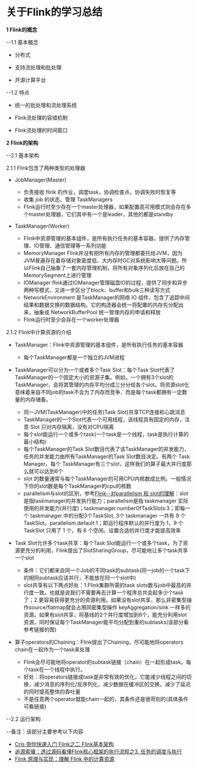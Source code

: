 # 关于Flink的学习总结

**1 Flink的概念**

--1.1 基本概念

- 分布式

- 支持流处理和批处理

- 开源计算平台

--1.2 特点

- 统一的批处理和流处理系统

- Flink流处理的容错机制

- Flink流处理的时间窗口

**2 Flink的架构**

--2.1 基本架构

2.1.1 Flink包含了两种类型的处理器

- JobManager(Master)
   - 负责接收 flink 的作业，调度task，协调检查点，协调失败时恢复等
   - 收集 job 的状态、管理 TaskManagers
   - Flink运行时至少存在一个master处理器，如果配置高可用模式则会存在多个master处理器，它们其中有一个是leader，其他的都是standby

- TaskManager(Worker)
   - Flink中资源管理的基本组件，是所有执行任务的基本容器，提供了内存管理、IO管理、通信管理等一系列功能
   - MemoryManager Flink并没有把所有内存的管理都委托给JVM，因为JVM普遍存在着存储对象密度低、大内存时GC对系统影响大等问题。所以Flink自己抽象了一套内存管理机制，将所有对象序列化后放在自己的MemorySegment上进行管理
   - IOManager flink通过IOManager管理磁盘IO的过程，提供了同步和异步两种写模式，又进一步区分了block、buffer和bulk三种读写方式
   - NetworkEnvironment 是TaskManager的网络 IO 组件，包含了追踪中间结果和数据交换的数据结构。它的构造器会统一将配置的内存先分配出来，抽象成 NetworkBufferPool 统一管理内存的申请和释放
   - Flink运行时至少会存在一个worker处理器

2.1.2 Flink中计算资源的介绍

- TaskManager：Flink中资源管理的基本组件，是所有执行任务的基本容器
   - 每个TaskManager都是一个独立的JVM进程

- TaskManager可以分为一个或者多个Task Slot：每个Task Slot代表了TaskManager的一个固定大小的资源子集。例如，一个拥有3个slot的 TaskManager，会将其管理的内存平均分成三分分给各个slot。将资源slot化意味着来自不同job的task不会为了内存而竞争，而是每个task都拥有一定数量的内存储备。
   - 同一JVM(TaskManager)中的任务(Task Slot)共享TCP连接和心跳消息
   - TaskManager的一个Slot代表一个可用线程，该线程具有固定的内存，注意 Slot 只对内存隔离，没有对CPU隔离
   - 每个slot能运行一个或多个task(一个task是一个线程，task是执行计算的最小结构)
   - 每个TaskManager的Task Slot数目代表了该TaskManager的并发能力，任务的并发能力由所有TaskManager的Task Slot数目决定。有两个 Task Manager，每个 TaskManager有三个slot，这样我们的算子最大并行度那么就可以达到6个
   - slot 的数量通常与每个TaskManager的可用CPU内核数成比例。一般情况下你的slot数是每个TaskManager的cpu的核数
   - parallelism与slot的区别，参考[Flink--对parallelism 和 slot的理解](https://www.jianshu.com/p/b58988bcfb48)：slot是指taskmanager的并发执行能力；parallelism是指 taskmanager 实际使用的并发能力(并行度)；taskmanager.numberOfTaskSlots:3；即每一个 taskmanager 中的分配3个TaskSlot, 3个 taskmanager 一共有 9 个 TaskSlot。parallelism.default:1；即运行程序默认的并行度为 1，9 个 TaskSlot 只用了 1 个，有 8 个空闲。设置合适的并行度才能提高效率

- Task Slot允许多个task共享：每个Task Slot能运行一个或多个task，为了资源更充分的利用，Flink提出了SlotSharingGroup，尽可能地让多个task共享一个slot
   - 条件：它们都来自同一个Job的不同task的subtask(同一job的一个task下的相同subtask应该并行，不能放在同一个slot中)
   - slot共享有以下两点好处：1.Flink集群所需的task slots数与job中最高的并行度一致。也就是说我们不需要再去计算一个程序总共会起多少个task了；2.更容易获得更充分的资源利用。如果没有slot共享，那么非密集型操作source/flatmap就会占用同密集型操作 keyAggregation/sink 一样多的资源。如果有slot共享，将基线的2个并行度增加到6个，能充分利用slot资源，同时保证每个TaskManager能平均分配到重的subtasks(该部分看参考链接的图)

- 算子operators的Chaining：Flink提出了Chaining，尽可能地将operators chain在一起作为一个task来处理
   - Flink会尽可能地将operator的subtask链接（chain）在一起形成task。每个task在一个线程中执行。
   - 好处：将operators链接成task是非常有效的优化，它能减少线程之间的切换，减少消息的序列化/反序列化，减少数据在缓冲区的交换，减少了延迟的同时提高整体的吞吐量
   - 不是任意两个operator就能chain一起的，其条件还是很苛刻的(具体条件可看链接)


--2.2 运行架构

--备注：该部分主要参考以下内容

- [Cris 带你快速入门 Flink之二 Flink基本架构](https://juejin.im/post/5c4f16dbe51d454f342fb7e7#heading-4)
- [追源索骥：透过源码看懂Flink核心框架的执行流程之3. 任务的调度与执行](https://www.cnblogs.com/bethunebtj/p/9168274.html#3-%E4%BB%BB%E5%8A%A1%E7%9A%84%E8%B0%83%E5%BA%A6%E4%B8%8E%E6%89%A7%E8%A1%8C)
- [Flink 原理与实现：理解 Flink 中的计算资源](http://wuchong.me/blog/2016/05/09/flink-internals-understanding-execution-resources/)
